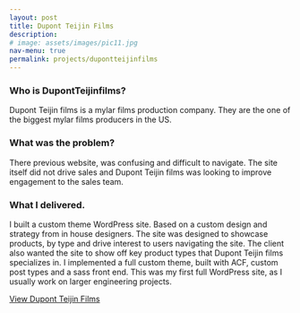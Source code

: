 ```yaml
---
layout: post
title: Dupont Teijin Films
description: 
# image: assets/images/pic11.jpg
nav-menu: true
permalink: projects/dupontteijinfilms
---
```


### Who is DupontTeijinfilms?
Dupont Teijin films is a mylar films production company.
They are the one of the biggest mylar films producers in the
US.

### What was the problem?
There previous website, was confusing and 
difficult to navigate. The site itself did not drive sales and
Dupont Teijin films was looking to improve engagement to the sales team.

### What I delivered.
I built a custom theme WordPress site. Based on a custom design
and strategy from in house designers. The site was designed to showcase products, by type and drive interest to users navigating the site. The client also wanted the site to show off key product types that Dupont Teijin films specializes in.
I implemented a full custom theme, built
with ACF, custom post types and a sass front end. This was my
first full WordPress site, as I usually work on larger engineering
projects.

<a href="http://usa.dupontteijinfilms.com/" class="button" target="_blank" rel="noreferrer">View Dupont Teijin Films</a>
